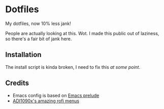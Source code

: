 # Dotfiles
My dotfiles, now 10% less jank!

People are actually looking at this. Wot. I made this public out of laziness, so there's a fair bit of jank here.

## Installation

The install script is kinda broken, I need to fix this *at some point*.

## Credits

- Emacs config is based on [Emacs prelude](https://github.com/bbatsov/prelude)
- [ADI1090x's amazing rofi menus](https://github.com/adi1090x/rofi)

